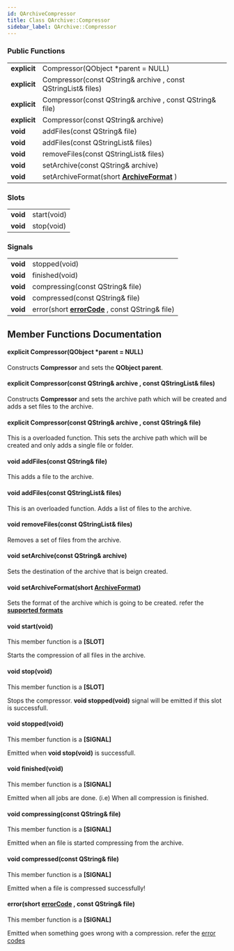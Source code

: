 ```yaml
---
id: QArchiveCompressor
title: Class QArchive::Compressor
sidebar_label: QArchive::Compressor
---
```


### Public Functions

|                                   |                                                                                   |
|-----------------------------------|-----------------------------------------------------------------------------------|
| **explicit**                      | Compressor(QObject *parent = NULL)                                                |
| **explicit**                      | Compressor(const QString& archive , const QStringList& files)                     |
| **explicit**                      | Compressor(const QString& archive , const QString& file)                          |
| **explicit**                      | Compressor(const QString& archive)                                                |
| **void**                          | addFiles(const QString& file)                                                     |
| **void**                          | addFiles(const QStringList& files)                                                |
| **void**                          | removeFiles(const QStringList& files)                                             |
| **void**                          | setArchive(const QString& archive)                                                |
| **void**                          | setArchiveFormat(short **[ArchiveFormat](QArchiveFormats.md)** )                  |

### Slots

|               |             |
|---------------|-------------|
| **void**  	| start(void) |
| **void**      | stop(void)  |

### Signals

|                     |                                                                                 |
|---------------------|---------------------------------------------------------------------------------|
| **void**	      | stopped(void)								        |
| **void**            | finished(void)                        	                                        |
| **void**    	      | compressing(const QString& file)                                                |
| **void**    	      | compressed(const QString& file)                                       	        |
| **void**  	      | error(short **[errorCode](QArchiveErrorCodes.md)** , const QString& file)	    |  

## Member Functions Documentation

#### explicit Compressor(QObject *parent = NULL)

Constructs **Compressor** and sets the **QObject parent**.

#### explicit Compressor(const QString& archive , const QStringList& files)

Constructs **Compressor** and sets the archive path which will be created and adds a set files to the archive.

#### explicit Compressor(const QString& archive , const QString& file) 

This is a overloaded function. This sets the archive path which will be created and only adds a single file or folder.

#### void addFiles(const QString& file)

This adds a file to the archive.

#### void addFiles(const QStringList& files)

This is an overloaded function. Adds a list of files to the archive.

#### void removeFiles(const QStringList& files)

Removes a set of files from the archive.

#### void setArchive(const QString& archive)

Sets the destination of the archive that is beign created.

#### void setArchiveFormat(short **[ArchiveFormat](QArchiveFormats.md)**)

Sets the format of the archive which is going to be created. refer the **[supported formats](QArchiveFormats.md)**

#### void start(void)
This member function is a **[SLOT]**

Starts the compression of all files in the archive.

#### void stop(void)
This member function is a **[SLOT]**

Stops the compressor. **void stopped(void)** signal will be emitted if this slot is successfull.

#### void stopped(void)
This member function is a **[SIGNAL]**

Emitted when **void stop(void)** is successfull.

#### void finished(void)
This member function is a **[SIGNAL]** 

Emitted when all jobs are done. (i.e) When all compression is finished.

#### void compressing(const QString& file)
This member function is a **[SIGNAL]**

Emitted when an file is started compressing from the archive.

#### void compressed(const QString& file)
This member function is a **[SIGNAL]**

Emitted when a file is compressed successfully!

#### error(short **[errorCode](QArchiveErrorCodes.md)** , const QString& file)
This member function is a **[SIGNAL]**

Emitted when something goes wrong with a compression. refer the [error codes](QArchiveErrorCodes.md)


